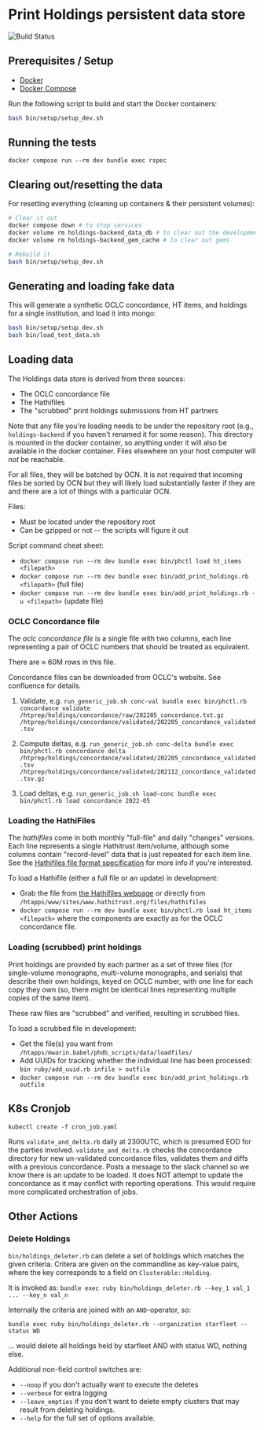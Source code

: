 # Print Holdings persistent data store



![Build Status](https://github.com/hathitrust/holdings-backend/workflows/Docker%20Build/badge.svg)


## Prerequisites / Setup

* [Docker](https://docs.docker.com/install/)
* [Docker Compose](https://docs.docker.com/compose/install/)

Run the following script to build and start the Docker containers:

```bash
bash bin/setup/setup_dev.sh
```

## Running the tests

`docker compose run --rm dev bundle exec rspec`

## Clearing out/resetting the data
For resetting everything (cleaning up containers & their persistent volumes):

```bash
# Clear it out
docker compose down # to stop services
docker volume rm holdings-backend_data_db # to clear out the development database
docker volume rm holdings-backend_gem_cache # to clear out gems

# Rebuild it
bash bin/setup/setup_dev.sh
```

## Generating and loading fake data

This will generate a synthetic OCLC concordance, HT items, and holdings for a
single institution, and load it into mongo:

```bash
bash bin/setup/setup_dev.sh
bash bin/load_test_data.sh
```

## Loading data

The Holdings data store is derived from three sources:
  * The OCLC concordance file
  * The Hathifiles
  * The "scrubbed" print holdings submissions from HT partners
  
Note that any file you're loading needs to be under the repository 
root (e.g., `holdings-backend` if you haven't renamed it for some reason).
This directory is mounted in the docker container, so anything under
it will also be available in the docker container. Files elsewhere on 
your host computer will *not* be reachable.

For all files, they will be batched by OCN. It is not required that incoming
files be sorted by OCN but they will likely load substantially faster if they
are and there are a lot of things with a particular OCN.

Files:
* Must be located under the repository root
* Can be gzipped or not -- the scripts will figure it out

Script command cheat sheet:
* `docker compose run --rm dev bundle exec bin/phctl load ht_items <filepath>`
* `docker compose run --rm dev bundle exec bin/add_print_holdings.rb
 <filepath>` (full file)
* `docker compose run --rm dev bundle exec bin/add_print_holdings.rb -u
 <filepath>` (update file)


### OCLC Concordance file 

The _oclc concordance file_ is a single file with two columns, each line
representing a pair of OCLC numbers that should be treated as equivalent.

There are ≈ 60M rows in this file. 

Concordance files can be downloaded from OCLC's website. See confluence for details.

1. Validate, e.g. 
  `run_generic_job.sh conc-val bundle exec bin/phctl.rb concordance validate /htprep/holdings/concordance/raw/202205_concordance.txt.gz /htprep/holdings/concordance/validated/202205_concordance_validated.tsv`

2. Compute deltas, e.g. 
  `run_generic_job.sh conc-delta bundle exec bin/phctl.rb concordance delta /htprep/holdings/concordance/validated/202205_concordance_validated.tsv /htprep/holdings/concordance/validated/202112_concordance_validated.tsv.gz`

3. Load deltas, e.g.
  `run_generic_job.sh load-conc bundle exec bin/phctl.rb load concordance 2022-05`
  
### Loading the HathiFiles

The _hathifiles_ come in both monthly "full-file" and daily "changes"
versions. Each line represents a single Hathitrust item/volume,
although some columns contain "record-level" data that is just repeated
for each item line. See the 
[Hathifiles file format specification](https://www.hathitrust.org/hathifiles_description)
for more info if you're interested.

To load a Hathifile (either a full file or an update) in development:
  * Grab the file from [the Hathifiles webpage](https://www.hathitrust.org/hathifiles)
  or directly from `/htapps/www/sites/www.hathitrust.org/files/hathifiles`
  * `docker compose run --rm dev bundle exec bin/phctl.rb load ht_items <filepath>`
  where the components are exactly as for the OCLC concordance file.

### Loading (scrubbed) print holdings

Print holdings are provided by each partner as a set of three files 
(for single-volume monographs, multi-volume monographs, and serials)
that describe their own holdings, keyed on OCLC number, with one line for
each copy they own (so, there might be identical lines representing multiple
copies of the same item). 

These raw files are "scrubbed" and verified, resulting in scrubbed files.

To load a scrubbed file in development:
  * Get the file(s) you want from `/htapps/mwarin.babel/phdb_scripts/data/loadfiles/`
  * Add UUIDs for tracking whether the individual line has been processed: `bin ruby/add_uuid.rb infile > outfile`
  * `docker compose run --rm dev bundle exec bin/add_print_holdings.rb outfile`

## K8s Cronjob
`kubectl create -f cron_job.yaml`

Runs `validate_and_delta.rb` daily at 2300UTC, which is presumed EOD for the parties involved.
`validate_and_delta.rb` checks the concordance directory for new un-validated concordance files, validates them and diffs with a previous concordance.
Posts a message to the slack channel so we know there is an update to be loaded. 
It does NOT attempt to update the concordance as it may conflict with reporting operations. This would require more complicated orchestration of jobs.

## Other Actions

### Delete Holdings

`bin/holdings_deleter.rb` can delete a set of holdings which matches the given criteria.
Critera are given on the commandline as key-value pairs, where the key corresponds to a field on `Clusterable::Holding`.

It is invoked as:
`bundle exec ruby bin/holdings_deleter.rb --key_1 val_1 ... --key_n val_n`

Internally the criteria are joined with an `AND`-operator, so:

`bundle exec ruby bin/holdings_deleter.rb --organization starfleet --status WD`

... would delete all holdings held by starfleet AND with status WD, nothing else.

Additional non-field control switches are: 

* `--noop` if you don't actually want to execute the deletes
* `--verbose` for extra logging
* `--leave_empties` if you don't want to delete empty clusters that may result from deleting holdings.
* `--help` for the full set of options available.
